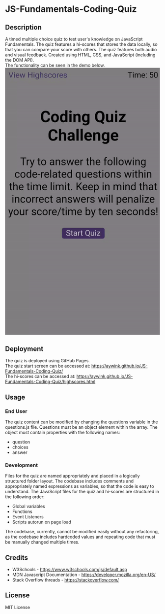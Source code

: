 # JS-Fundamentals-Coding-Quiz

## Description
A timed multiple choice quiz to test user's knowledge on JavaScript Fundamentals. The quiz features a hi-scores that stores the data locally, so that you can compare your score with others. The quiz features both audio and visual feedback. Created using HTML, CSS, and JavaScript (including the DOM API). <br>
The functionality can be seen in the demo below. <br>
 ![Quiz Demo](/assets/gifs/demo_gif.gif)

## Deployment
The quiz is deployed using GitHub Pages.<br>The quiz start screen can be accessed at: https://aywink.github.io/JS-Fundamentals-Coding-Quiz/<br>The hi-scores can be accessed at: https://aywink.github.io/JS-Fundamentals-Coding-Quiz/highscores.html

## Usage
### End User
The quiz content can be modified by changing the questions variable in the questions.js file. Questions must be an object element within the array. The object must contain properties with the following names:
<br>
- question
- choices
- answer

### Development
Files for the quiz are named appropriately and placed in a logically structured folder layout. The codebase includes comments and appropriately named expressions as variables, so that the code is easy to understand. The JavaScript files for the quiz and hi-scores are structured in the following order:
- Global variables
- Functions
- Event Listeners
- Scripts autorun on page load

The codebase, currently, cannot be modified easily without any refactoring, as the codebase includes hardcoded values and repeating code that must be manually changed multiple times.

## Credits
- W3Schools - https://www.w3schools.com/js/default.asp
- MDN Javascript Documentation - https://developer.mozilla.org/en-US/
- Stack Overflow threads - https://stackoverflow.com/

## License
MIT License

